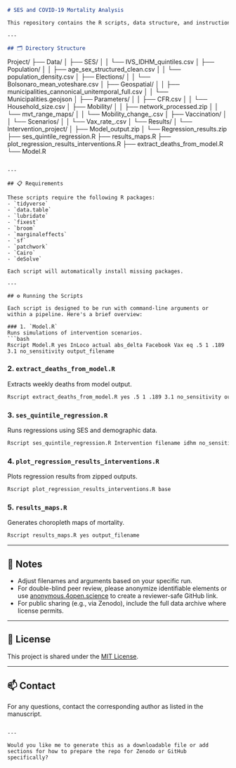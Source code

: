 ```markdown
# SES and COVID-19 Mortality Analysis

This repository contains the R scripts, data structure, and instructions required to reproduce the results and figures from our analysis of socio-economic status (SES) and COVID-19-related mortality under various intervention scenarios.

---

## 🗂 Directory Structure

```
Project/
├── Data/
│   ├── SES/
│   │   └── IVS_IDHM_quintiles.csv
│   ├── Population/
│   │   ├── age_sex_structured_clean.csv
│   │   └── population_density.csv
│   ├── Elections/
│   │   └── Bolsonaro_mean_voteshare.csv
│   ├── Geospatial/
│   │   ├── municipalities_cannonical_unitemporal_full.csv
│   │   └── Municipalities.geojson
│   ├── Parameters/
│   │   ├── CFR.csv
│   │   └── Household_size.csv
│   ├── Mobility/
│   │   ├── network_processed.zip
│   │   └── mvt_range_maps/
│   │       └── Mobility_change_<intervention>.csv
│   ├── Vaccination/
│   │   └── Scenarios/
│   │       └── Vax_rate_<scenario>.csv
│   └── Results/
│       └── Intervention_project/
│           ├── Model_output.zip
│           └── Regression_results.zip
├── ses_quintile_regression.R
├── results_maps.R
├── plot_regression_results_interventions.R
├── extract_deaths_from_model.R
└── Model.R
```

---

## 📋 Requirements

These scripts require the following R packages:
- `tidyverse`
- `data.table`
- `lubridate`
- `fixest`
- `broom`
- `marginaleffects`
- `sf`
- `patchwork`
- `Cairo`
- `deSolve`

Each script will automatically install missing packages.

---

## ⚙️ Running the Scripts

Each script is designed to be run with command-line arguments or within a pipeline. Here's a brief overview:

### 1. `Model.R`
Runs simulations of intervention scenarios.
```bash
Rscript Model.R yes InLoco actual abs_delta Facebook Vax eq .5 1 .189 3.1 no_sensitivity output_filename
```

### 2. `extract_deaths_from_model.R`
Extracts weekly deaths from model output.
```bash
Rscript extract_deaths_from_model.R yes .5 1 .189 3.1 no_sensitivity output_filename
```

### 3. `ses_quintile_regression.R`
Runs regressions using SES and demographic data.
```bash
Rscript ses_quintile_regression.R Intervention filename idhm no_sensitivity base
```

### 4. `plot_regression_results_interventions.R`
Plots regression results from zipped outputs.
```bash
Rscript plot_regression_results_interventions.R base
```

### 5. `results_maps.R`
Generates choropleth maps of mortality.
```bash
Rscript results_maps.R yes output_filename
```

---

## 📝 Notes

- Adjust filenames and arguments based on your specific run.
- For double-blind peer review, please anonymize identifiable elements or use [anonymous.4open.science](https://anonymous.4open.science/) to create a reviewer-safe GitHub link.
- For public sharing (e.g., via Zenodo), include the full data archive where license permits.

---

## 📄 License

This project is shared under the [MIT License](LICENSE).

---

## 📫 Contact

For any questions, contact the corresponding author as listed in the manuscript.
```

---

Would you like me to generate this as a downloadable file or add sections for how to prepare the repo for Zenodo or GitHub specifically?
